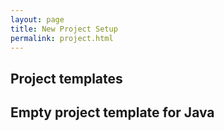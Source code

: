```yaml
---
layout: page
title: New Project Setup
permalink: project.html
---
```


## Project templates

## Empty project template for Java
